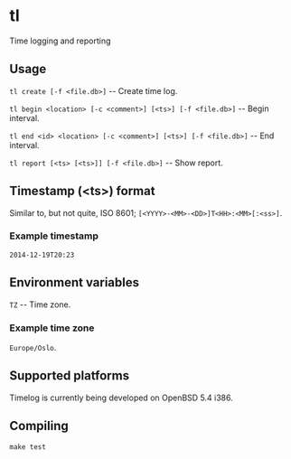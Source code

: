 # tl

Time logging and reporting

## Usage

`tl create [-f <file.db>]` -- Create time log.

`tl begin <location> [-c <comment>] [<ts>] [-f <file.db>]` -- Begin interval.

`tl end <id> <location> [-c <comment>] [<ts>] [-f <file.db>]` -- End interval.

`tl report [<ts> [<ts>]] [-f <file.db>]` -- Show report.

## Timestamp (&lt;ts&gt;) format

Similar to, but not quite, ISO 8601; `[<YYYY>-<MM>-<DD>]T<HH>:<MM>[:<ss>]`.

### Example timestamp

`2014-12-19T20:23`

## Environment variables

`TZ` -- Time zone.

### Example time zone

`Europe/Oslo`.

## Supported platforms

Timelog is currently being developed on OpenBSD 5.4 i386.

## Compiling

```
make test
```
